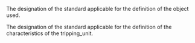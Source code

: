 The designation of the standard applicable for the definition of the object used.


<!-- comment -->


The designation of the standard applicable for the definition of the characteristics of the
tripping\_unit.

